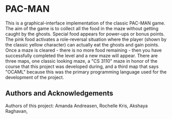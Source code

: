 # PAC-MAN
This is a graphical-interface implementation of the classic PAC-MAN game. The aim of the game is to collect all the food in the maze without getting caught by the ghosts. Special food appears for power-ups or bonus points. The pink food activates a role-reversal situation where the player (shown by the classic yellow character) can actually eat the ghosts and gain points. Once a maze is cleared - there is no more food remaining - then you have successfully completed the level and a new maze will appear. There are three maps, one classic looking maze, a "CS 3110" maze in honor of the course that this project was developed during, and a third map that says "OCAML" because this was the primary programming language used for the development of the project. 


## Authors and Acknowledgements
Authors of this project:
Amanda Andreasen,
Rochelle Kris,
Akshaya Raghavan,
